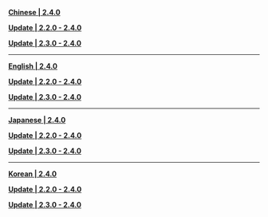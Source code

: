 **[Chinese | 2.4.0](https://hk4e-download.oss-cn-shanghai.aliyuncs.com/client_app/download/pc_zip/20211225041652_jkpmdQVLf6h0xFBk/Audio_Chinese_2.4.0.zip)**

**[Update | 2.2.0 - 2.4.0](https://hk4e-download.oss-cn-shanghai.aliyuncs.com/client_app/update/hk4e_cn/18/zh-cn_2.2.0_2.4.0_diff_pdEbr7lDey4UwSJT.zip)**

**[Update | 2.3.0 - 2.4.0](https://hk4e-download.oss-cn-shanghai.aliyuncs.com/client_app/update/hk4e_cn/18/zh-cn_2.3.0_2.4.0_diff_9607nTWQ2VZPEGU8.zip)**

---

**[English | 2.4.0](https://hk4e-download.oss-cn-shanghai.aliyuncs.com/client_app/download/pc_zip/20211225041652_jkpmdQVLf6h0xFBk/Audio_English(US)_2.4.0.zip)**

**[Update | 2.2.0 - 2.4.0](https://hk4e-download.oss-cn-shanghai.aliyuncs.com/client_app/update/hk4e_cn/18/en-us_2.2.0_2.4.0_diff_V3Od1J4uPcFKnjw8.zip)**

**[Update | 2.3.0 - 2.4.0](https://hk4e-download.oss-cn-shanghai.aliyuncs.com/client_app/update/hk4e_cn/18/en-us_2.3.0_2.4.0_diff_XEZrjw6LmabINCTP.zip)**

---

**[Japanese | 2.4.0](https://hk4e-download.oss-cn-shanghai.aliyuncs.com/client_app/download/pc_zip/20211225041652_jkpmdQVLf6h0xFBk/Audio_Japanese_2.4.0.zip)**

**[Update | 2.2.0 - 2.4.0](https://hk4e-download.oss-cn-shanghai.aliyuncs.com/client_app/update/hk4e_cn/18/ja-jp_2.2.0_2.4.0_diff_083agv5GWDZmVp24.zip)**

**[Update | 2.3.0 - 2.4.0](https://hk4e-download.oss-cn-shanghai.aliyuncs.com/client_app/update/hk4e_cn/18/ja-jp_2.3.0_2.4.0_diff_i7noJ0tj3ed1QvOR.zip)**

---

**[Korean | 2.4.0](https://hk4e-download.oss-cn-shanghai.aliyuncs.com/client_app/download/pc_zip/20211225041652_jkpmdQVLf6h0xFBk/Audio_Korean_2.4.0.zip)**

**[Update | 2.2.0 - 2.4.0](https://hk4e-download.oss-cn-shanghai.aliyuncs.com/client_app/update/hk4e_cn/18/ko-kr_2.2.0_2.4.0_diff_wClQR0rWqYhgJ9Kv.zip)**

**[Update | 2.3.0 - 2.4.0](https://hk4e-download.oss-cn-shanghai.aliyuncs.com/client_app/update/hk4e_cn/18/ko-kr_2.3.0_2.4.0_diff_fx8VYjtIp4N5nSK1.zip)**
